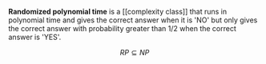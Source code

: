 **Randomized polynomial time** is a [[complexity class]] that runs in polynomial time and gives the correct answer when it is 'NO' but only gives the correct answer with probability greater than $1/2$ when the correct answer is 'YES'.

$$
RP \subseteq NP
$$